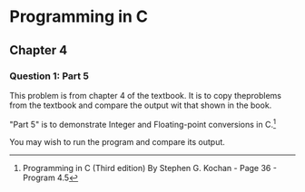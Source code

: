 # Programming in C
## Chapter 4

### Question 1: Part 5

This problem is from chapter 4 of the textbook. It is to copy theproblems from the textbook and compare the output wit that shown in the book.

"Part 5" is to demonstrate Integer and Floating-point conversions in C.[^1]

You may wish to run the program and compare its output.

[^1]: Programming in C (Third edition) By Stephen G. Kochan - Page 36 - Program 4.5